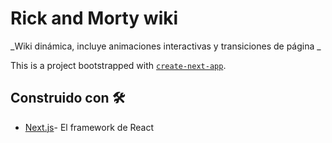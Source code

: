 # Rick and Morty wiki 

_Wiki dinámica, incluye animaciones interactivas y transiciones de página _

This is a  project bootstrapped with [`create-next-app`](https://github.com/vercel/next.js/tree/canary/packages/create-next-app).

## Construido con 🛠️

* [Next.js](https://nextjs.org/)- El framework de React

